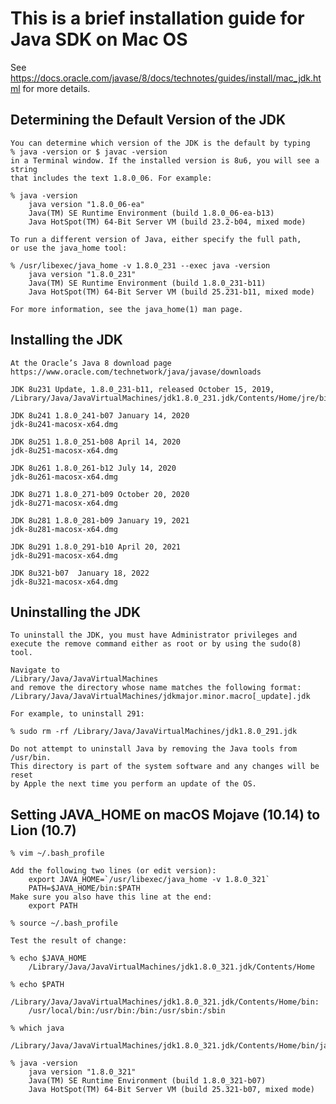 This is a brief installation guide for Java SDK on Mac OS
=========================================================

See
https://docs.oracle.com/javase/8/docs/technotes/guides/install/mac_jdk.html
for more details.


Determining the Default Version of the JDK
------------------------------------------

    You can determine which version of the JDK is the default by typing
    % java -version or $ javac -version
    in a Terminal window. If the installed version is 8u6, you will see a string
    that includes the text 1.8.0_06. For example:

    % java -version
        java version "1.8.0_06-ea"
        Java(TM) SE Runtime Environment (build 1.8.0_06-ea-b13)
        Java HotSpot(TM) 64-Bit Server VM (build 23.2-b04, mixed mode)

    To run a different version of Java, either specify the full path, 
    or use the java_home tool:

    % /usr/libexec/java_home -v 1.8.0_231 --exec java -version
        java version "1.8.0_231"
        Java(TM) SE Runtime Environment (build 1.8.0_231-b11)
        Java HotSpot(TM) 64-Bit Server VM (build 25.231-b11, mixed mode)

    For more information, see the java_home(1) man page.

Installing the JDK
------------------

    At the Oracle’s Java 8 download page
    https://www.oracle.com/technetwork/java/javase/downloads

    JDK 8u231 Update, 1.8.0_231-b11, released October 15, 2019,
    /Library/Java/JavaVirtualMachines/jdk1.8.0_231.jdk/Contents/Home/jre/bin/java

    JDK 8u241 1.8.0_241-b07 January 14, 2020
    jdk-8u241-macosx-x64.dmg

    JDK 8u251 1.8.0_251-b08 April 14, 2020
    jdk-8u251-macosx-x64.dmg
    
    JDK 8u261 1.8.0_261-b12 July 14, 2020
    jdk-8u261-macosx-x64.dmg
    
    JDK 8u271 1.8.0_271-b09 October 20, 2020
    jdk-8u271-macosx-x64.dmg
    
    JDK 8u281 1.8.0_281-b09 January 19, 2021
    jdk-8u281-macosx-x64.dmg
    
    JDK 8u291 1.8.0_291-b10 April 20, 2021
    jdk-8u291-macosx-x64.dmg
    
    JDK 8u321-b07  January 18, 2022
    jdk-8u321-macosx-x64.dmg

Uninstalling the JDK
--------------------

    To uninstall the JDK, you must have Administrator privileges and 
    execute the remove command either as root or by using the sudo(8) tool.

    Navigate to
    /Library/Java/JavaVirtualMachines
    and remove the directory whose name matches the following format:
    /Library/Java/JavaVirtualMachines/jdkmajor.minor.macro[_update].jdk

    For example, to uninstall 291:

    % sudo rm -rf /Library/Java/JavaVirtualMachines/jdk1.8.0_291.jdk

    Do not attempt to uninstall Java by removing the Java tools from /usr/bin.
    This directory is part of the system software and any changes will be reset
    by Apple the next time you perform an update of the OS.

Setting JAVA_HOME on macOS Mojave (10.14) to Lion (10.7)
--------------------------------------------------------

    % vim ~/.bash_profile

    Add the following two lines (or edit version):
        export JAVA_HOME=`/usr/libexec/java_home -v 1.8.0_321`
        PATH=$JAVA_HOME/bin:$PATH
    Make sure you also have this line at the end:
        export PATH

    % source ~/.bash_profile

    Test the result of change:

    % echo $JAVA_HOME
        /Library/Java/JavaVirtualMachines/jdk1.8.0_321.jdk/Contents/Home

    % echo $PATH
        /Library/Java/JavaVirtualMachines/jdk1.8.0_321.jdk/Contents/Home/bin:
        /usr/local/bin:/usr/bin:/bin:/usr/sbin:/sbin

    % which java
        /Library/Java/JavaVirtualMachines/jdk1.8.0_321.jdk/Contents/Home/bin/java

    % java -version
        java version "1.8.0_321"
        Java(TM) SE Runtime Environment (build 1.8.0_321-b07)
        Java HotSpot(TM) 64-Bit Server VM (build 25.321-b07, mixed mode)


